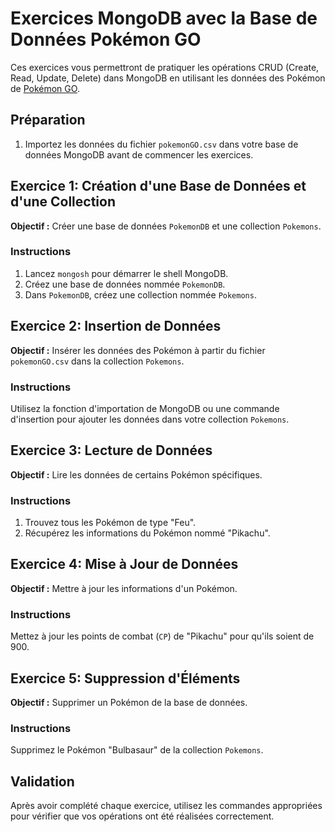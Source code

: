 # Exercices MongoDB avec la Base de Données Pokémon GO

Ces exercices vous permettront de pratiquer les opérations CRUD (Create, Read, Update, Delete) dans MongoDB en utilisant les données des Pokémon de [Pokémon GO](https://www.kaggle.com/datasets/abcsds/pokemongo/data).

## Préparation

1. Importez les données du fichier `pokemonGO.csv` dans votre base de données MongoDB avant de commencer les exercices.

## Exercice 1: Création d'une Base de Données et d'une Collection

**Objectif :** Créer une base de données `PokemonDB` et une collection `Pokemons`.

### Instructions

1. Lancez `mongosh` pour démarrer le shell MongoDB.
2. Créez une base de données nommée `PokemonDB`.
3. Dans `PokemonDB`, créez une collection nommée `Pokemons`.

## Exercice 2: Insertion de Données

**Objectif :** Insérer les données des Pokémon à partir du fichier `pokemonGO.csv` dans la collection `Pokemons`.

### Instructions

Utilisez la fonction d'importation de MongoDB ou une commande d'insertion pour ajouter les données dans votre collection `Pokemons`.

## Exercice 3: Lecture de Données

**Objectif :** Lire les données de certains Pokémon spécifiques.

### Instructions

1. Trouvez tous les Pokémon de type "Feu".
2. Récupérez les informations du Pokémon nommé "Pikachu".

## Exercice 4: Mise à Jour de Données

**Objectif :** Mettre à jour les informations d'un Pokémon.

### Instructions

Mettez à jour les points de combat (`CP`) de "Pikachu" pour qu'ils soient de 900.

## Exercice 5: Suppression d'Éléments

**Objectif :** Supprimer un Pokémon de la base de données.

### Instructions

Supprimez le Pokémon "Bulbasaur" de la collection `Pokemons`.

## Validation

Après avoir complété chaque exercice, utilisez les commandes appropriées pour vérifier que vos opérations ont été réalisées correctement.
